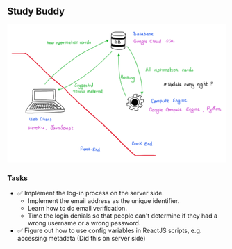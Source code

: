 ## Study Buddy

![Idea for Version 1.0.0](https://github.com/dchege711/study_buddy/blob/master/images/version_1.png)

### Tasks 
* :white_check_mark: Implement the log-in process on the server side.
    * Implement the email address as the unique identifier.
    * Learn how to do email verification.
    * Time the login denials so that people can't determine if they had a wrong username or a wrong password.
* :white_check_mark: Figure out how to use config variables in ReactJS scripts, e.g. accessing metadata (Did this on server side)
